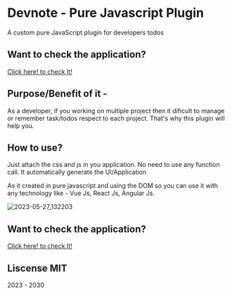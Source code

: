 # Devnote - Pure Javascript Plugin
A custom pure JavaScript plugin for developers todos

## Want to check the application?
<a href="https://dev-arindam-roy.github.io/devnote-js-plugin/">Click here! to check It!</a>

## Purpose/Benefit of it - 
As a developer, if you working on multiple project then it dificult to manage or remember task/todos 
respect to each project. That's why this plugin will help you.

## How to use?
Just attach the css and js in you application.
No need to use any function call.
It automatically generate the UI/Application

As it created in pure javascript and using the DOM so you can use it with any technology
like - Vue Js, React Js, Angular Js.

![2023-05-27_132203](https://github.com/dev-arindam-roy/devnote-js-plugin/assets/24665327/25470dd1-6a87-4afe-8d22-ce8818ea5262)

## Want to check the application?
<a href="https://dev-arindam-roy.github.io/devnote-js-plugin/">Click here! to check It!</a>

## Liscense MIT
2023 - 2030
